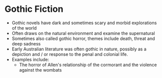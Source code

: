 # Gothic Fiction

- Gothic novels have dark and sometimes scary and morbid explorations of the world
- Often draws on the natural environment and examine the supernatural
- Sometimes also called gothic horror, themes include death, threat and deep sadness
- Early Australian literature was often gothic in nature, possibly as a depiction and / or response to the penal and colonial life. 
- Examples include:
	- The horror of Allen's relationship of the cormorant and the violence against the wombats 